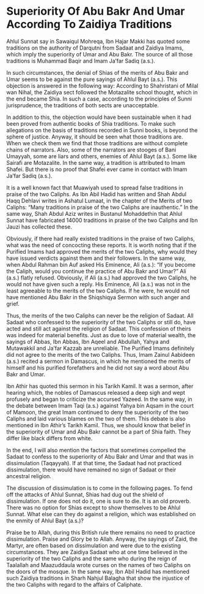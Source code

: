 Superiority Of Abu Bakr And Umar According To Zaidiya Traditions
================================================================

Ahlul Sunnat say in Sawaiqul Mohreqa, Ibn Hajar Makki has quoted some
traditions on the authority of Darqutni from Sadaat and Zaidiya Imams,
which imply the superiority of Umar and Abu Bakr. The source of all
those traditions is Muhammad Baqir and Imam Ja’far Sadiq (a.s.).

In such circumstances, the denial of Shias of the merits of Abu Bakr and
Umar seems to be against the pure sayings of Ahlul Bayt (a.s.). This
objection is answered in the following way: According to Shahristani of
Milal wan Nihal, the Zaidiya sect followed the Motazalite school
thought, which in the end became Shia. In such a case, according to the
principles of Sunni jurisprudence, the traditions of both sects are
unacceptable.

In addition to this, the objection would have been sustainable when it
had been proved from authentic books of Shia traditions. To make such
allegations on the basis of traditions recorded in Sunni books, is
beyond the sphere of justice. Anyway, it should be seen what those
traditions are. When we check them we find that those traditions are
without complete chains of narrators. Also, some of the narrators are
stooges of Bani Umayyah, some are liars and others, enemies of Ahlul
Bayt (a.s.). Some like Sairafi are Motazalite. In the same way, a
tradition is attributed to Imam Shafei. But there is no proof that
Shafei ever came in contact with Imam Ja’far Sadiq (a.s.).

It is a well known fact that Muawiyah used to spread false traditions in
praise of the two Caliphs. As Ibn Abil Hadid has written and Shah Abdul
Haqq Dehlavi writes in Ashatul Lumaat, in the chapter of the Merits of
two Caliphs: “Many traditions in praise of the two Caliphs are
inauthentic.” In the same way, Shah Abdul Aziz writes in Bustanul
Mohaddethin that Ahlul Sunnat have fabricated 14000 traditions in praise
of the two Caliphs and Ibn Jauzi has collected these.

Obviously, if there had really existed traditions in the praise of two
Caliphs, what was the need of concocting these reports. It is worth
noting that if the Purified Imams had approved the merits of the two
Caliphs, why would they have issued verdicts against them and their
followers. In the same way, when Abdul Rahman bin Auf asked His
Eminence, Ali (a.s.): “If you become the Caliph, would you continue the
practice of Abu Bakr and Umar?” Ali (a.s.) flatly refused. Obviously, if
Ali (a.s.) had approved the two Caliphs, he would not have given such a
reply. His Eminence, Ali (a.s.) was not in the least agreeable to the
merits of the two Caliphs. If he were, he would not have mentioned Abu
Bakr in the Shiqshiqya Sermon with such anger and grief.

Thus, the merits of the two Caliphs can never be the religion of Sadaat.
All Sadaat who confessed to the superiority of the two Caliphs or still
do, have acted and still act against the religion of Sadaat. This
confession of theirs was indeed for material benefits. Just as due to
love of material wealth, the sayings of Abbas, Ibn Abbas, Ibn Aqeel and
Abdullah, Yahya and Mutawakkil and Ja’far Kazzab are unreliable. The
Purified Imams definitely did not agree to the merits of the two
Caliphs. Thus, Imam Zainul Aabideen (a.s.) recited a sermon in Damascus,
in which he mentioned the merits of himself and his purified forefathers
and he did not say a word about Abu Bakr and Umar.

Ibn Athir has quoted this sermon in his Tarikh Kamil. It was a sermon,
after hearing which, the nobles of Damascus released a deep sigh and
wept profusely and began to criticize the accursed Yazeed. In the same
way, in the debate between Imam Taqi (a.s.) against Yahya bin Aqsam in
the court of Mamoon, the great Imam continued to deny the superiority of
the two Caliphs and laid various blames on the two of them. This debate
is also mentioned in Ibn Athir’s Tarikh Kamil. Thus, we should know that
belief in the superiority of Umar and Abu Bakr cannot be a part of Shia
faith. They differ like black differs from white.

In the end, I will also mention the factors that sometimes compelled the
Sadaat to confess to the superiority of Abu Bakr and Umar and that was
in dissimulation (Taqayyah). If at that time, the Sadaat had not
practiced dissimulation, there would have remained no sign of Sadaat or
their ancestral religion.

The discussion of dissimulation is to come in the following pages. To
fend off the attacks of Ahlul Sunnat, Shias had dug out the shield of
dissimulation. If one does not do it, one is sure to die. It is an old
proverb. There was no option for Shias except to show themselves to be
Ahlul Sunnat. What else can they do against a religion, which was
established on the enmity of Ahlul Bayt (a.s.)?

Praise be to Allah, during this British rule there remains no need to
practice dissimulation. Praise and Glory be to Allah. Anyway, the
sayings of Zaid, the Martyr, are often based on dissimulation and were
due to the existing circumstances. They are Zaidiya Sadaat who at one
time believed in the superiority of the two Caliphs and the same who
during the reign of Taalallah and Maazuddaula wrote curses on the names
of two Caliphs on the doors of the mosque. In the same way, Ibn Abil
Hadid has mentioned such Zaidiya traditions in Sharh Nahjul Balagha that
show the injustice of the two Caliphs with regard to the affairs of
Caliphate.


